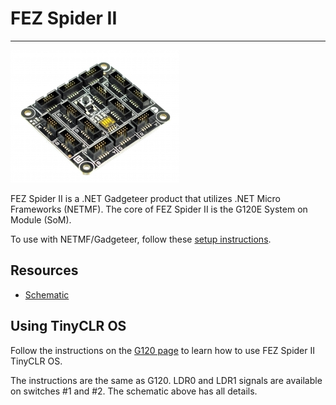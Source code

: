# FEZ Spider II
---
![FEZ Spider II](images/fez-spider-ii.jpg)

FEZ Spider II is a .NET Gadgeteer product that utilizes .NET Micro Frameworks (NETMF). The core of FEZ Spider II is the G120E System on Module (SoM).

To use with NETMF/Gadgeteer, follow these [setup instructions](../../software/netmf/getting-started.md).

## Resources
* [Schematic](http://files.ghielectronics.com/downloads/Schematics/FEZ/FEZ%20Spider%20II%20Schematic.pdf)

## Using TinyCLR OS
Follow the instructions on the [G120 page](../scm/g120.md) to learn how to use FEZ Spider II TinyCLR OS.

The instructions are the same as G120. LDR0 and LDR1 signals are available on switches #1 and #2. The schematic above has all details.
